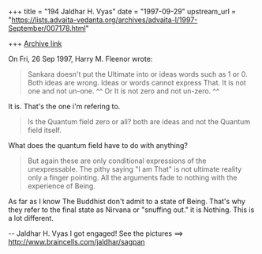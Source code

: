 +++
title = "194 Jaldhar H. Vyas"
date = "1997-09-29"
upstream_url = "https://lists.advaita-vedanta.org/archives/advaita-l/1997-September/007178.html"

+++
[Archive link](https://lists.advaita-vedanta.org/archives/advaita-l/1997-September/007178.html)

On Fri, 26 Sep 1997, Harry M. Fleenor wrote:

> Sankara doesn't put the Ultimate
> into or ideas words such as 1 or 0.
> Both ideas are wrong.
> Ideas or words cannot express That.
> It is not one and not un-one.
     ^^
> Or It is not zero and not un-zero.
        ^^

It is.  That's the one i'm refering to.

> Is the Quantum field zero or all?
> both are ideas and not the Quantum field itself.
>

What does the quantum field have to do with anything?


> But again these are only conditional expressions
> of the unexpressable.
> The pithy saying "I am That" is not ultimate reality
> only a finger pointing.
> All the arguments fade to nothing
> with the experience of Being.

As far as I know The Buddhist don't admit to a state of Being.  That's why
they refer to the final state as Nirvana or "snuffing out."  it is
Nothing.  This is a lot different.

--
Jaldhar H. Vyas <jaldhar at braincells.com>
I got engaged! See the pictures ==> http://www.braincells.com/jaldhar/sagpan

